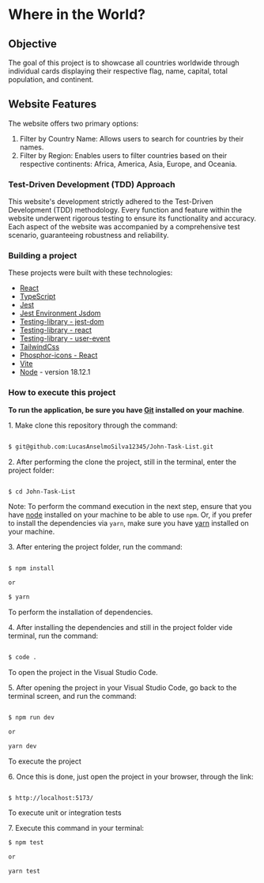 # Where in the World?

## Objective

The goal of this project is to showcase all countries worldwide through individual cards displaying their respective flag, name, capital, total population, and continent.

## Website Features

The website offers two primary options:

1. Filter by Country Name: Allows users to search for countries by their names.
2. Filter by Region: Enables users to filter countries based on their respective continents: Africa, America, Asia, Europe, and Oceania.

### Test-Driven Development (TDD) Approach

This website's development strictly adhered to the Test-Driven Development (TDD) methodology. Every function and feature within the website underwent rigorous testing to ensure its functionality and accuracy. Each aspect of the website was accompanied by a comprehensive test scenario, guaranteeing robustness and reliability.

### Building a project

These projects were built with these technologies:

- [React](https://react.dev/)
- [TypeScript](https://www.typescriptlang.org/)
- [Jest](https://jestjs.io/pt-BR/)
- [Jest Environment Jsdom](https://jestjs.io/docs/next/tutorial-jquery)
- [Testing-library - jest-dom](https://testing-library.com/docs/ecosystem-jest-dom/)
- [Testing-library - react](https://testing-library.com/)
- [Testing-library - user-event](https://testing-library.com/docs/ecosystem-user-event/)
- [TailwindCss](https://tailwindcss.com/)
- [Phosphor-icons - React](https://github.com/phosphor-icons/react)
- [Vite](https://vitejs.dev/)
- [Node](https://nodejs.org/en) - version 18.12.1

### How to execute this project

**To run the application, be sure you have [Git](https://git-scm.com/) installed on your machine**.

1. Make clone this repository through the command:

```sh

$ git@github.com:LucasAnselmoSilva12345/John-Task-List.git

```

2. After performing the clone the project, still in the terminal, enter the project folder:

```sh

$ cd John-Task-List

```

Note: To perform the command execution in the next step, ensure that you have [node](https://nodejs.org/en/) installed on your machine to be able to use `npm`. Or, if you prefer to install the dependencies via `yarn`, make sure you have [yarn](https://yarnpkg.com/) installed on your machine.

3. After entering the project folder, run the command:

```sh

$ npm install

or

$ yarn

```

To perform the installation of dependencies.

4. After installing the dependencies and still in the project folder vide terminal, run the command:

```sh

$ code .

```

To open the project in the Visual Studio Code.

5. After opening the project in your Visual Studio Code, go back to the terminal screen, and run the command:

```sh

$ npm run dev

or

yarn dev

```

To execute the project

6. Once this is done, just open the project in your browser, through the link:

```sh

$ http://localhost:5173/

```

To execute unit or integration tests  

7. Execute this command in your terminal:

```sh
$ npm test

or

yarn test
```